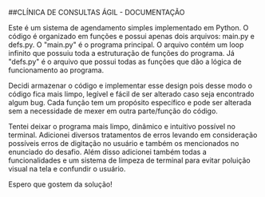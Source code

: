 ##CLÍNICA DE CONSULTAS ÁGIL - DOCUMENTAÇÃO

Este é um sistema de agendamento simples implementado em Python. O código é organizado em funções e possui apenas dois arquivos: main.py e defs.py. O "main.py" é o programa principal. O arquivo contém um loop infinito que possuiu toda a estruturação de funções do programa. Já "defs.py" é o arquivo que possui todas as funções que dão a lógica de funcionamento ao programa.

Decidi armazenar o código e implementar esse design pois desse modo o código fica mais limpo, legível e fácil de ser alterado caso seja encontrado algum bug. Cada função tem um propósito específico e pode ser alterada sem a necessidade de mexer em outra parte/função do código. 

Tentei deixar o programa mais limpo, dinâmico e intuitivo possível no terminal. Adicionei diversos tratamentos de erros levando em consideração possíveis erros de digitação no usuário e também os mencionados no enunciado do desafio. Além disso adicionei também todas a funcionalidades e um sistema de limpeza de terminal para evitar poluição visual na tela e confundir o usuário.

Espero que gostem da solução! 